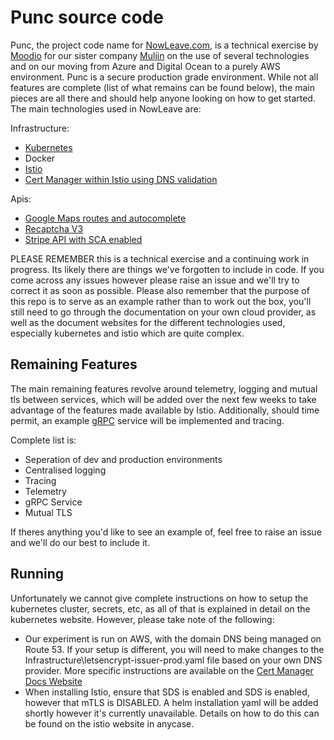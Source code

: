 
# Punc source code
Punc, the project code name for [NowLeave.com](https://www.nowleave.com), is a technical exercise by [Moodio](https://www.moodio.co.uk) for our sister company [Muljin](https://www.muljin.sg) on the use of several technologies and on our moving from Azure and Digital Ocean to a purely AWS environment.
Punc is a secure production grade environment. While not all features are complete (list of what remains can be found below), the main pieces are all there and should help anyone looking on how to get started.
The main technologies used in NowLeave are:

Infrastructure:
 - [Kubernetes](https://kubernetes.io/) 
 - Docker 
 - [Istio](https://istio.io/) 
 - [Cert Manager within Istio using DNS validation](https://docs.cert-manager.io/en/latest/)

Apis:
 - [Google Maps routes and autocomplete](https://developers.google.com/maps/documentation/javascript/places-autocomplete)
 - [Recaptcha V3](https://developers.google.com/recaptcha/docs/v3)
 - [Stripe API with SCA enabled](https://stripe.com)


PLEASE REMEMBER this is a technical exercise and a continuing work in progress. Its likely there are things we've forgotten to include in code. If you come across any issues however please raise an issue and we'll try to correct it as soon as possible. Please also remember that the purpose of this repo is to serve as an example rather than to work out the box, you'll still need to go through the documentation on your own cloud provider, as well as the document websites for the different technologies used, especially kubernetes and istio which are quite complex.

## Remaining Features
The main remaining features revolve around telemetry, logging and mutual tls between services, which will be added over the next few weeks to take advantage of the features made available by Istio. 
Additionally, should time permit, an example [gRPC]() service will be implemented and tracing.

Complete list is:

 - Seperation of dev and production environments 
 - Centralised logging
 - Tracing 
 - Telemetry 
 - gRPC Service 
 - Mutual TLS

If theres anything you'd like to see an example of, feel free to raise an issue and we'll do our best to include it.

## Running
Unfortunately we cannot give complete instructions on how to setup the kubernetes cluster, secrets, etc, as all of that is explained in detail on the kubernetes website.
However, please take note of the following:
 - Our experiment is run on AWS, with the domain DNS being managed on Route 53. If your setup is different, you will need to make changes to the Infrastructure\letsencrypt-issuer-prod.yaml file based on your own DNS provider. More specific instructions are available on the [Cert Manager Docs Website](https://docs.cert-manager.io/en/latest/tasks/issuers/setup-acme/dns01/index.html#id1)
 - When installing Istio, ensure that SDS is enabled and SDS is enabled, however that mTLS is DISABLED. A helm installation yaml will be added shortly however it's currently unavailable. Details on how to do this can be found on the istio website in anycase.

